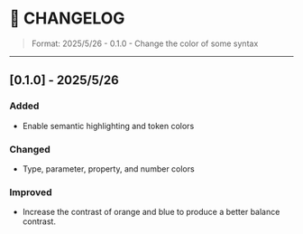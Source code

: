 # 📄 CHANGELOG

> Format: 2025/5/26 - 0.1.0 - Change the color of some syntax

---

## [0.1.0] - 2025/5/26

### Added

- Enable semantic highlighting and token colors

### Changed

- Type, parameter, property, and number colors

### Improved

- Increase the contrast of orange and blue to produce a better balance contrast.
